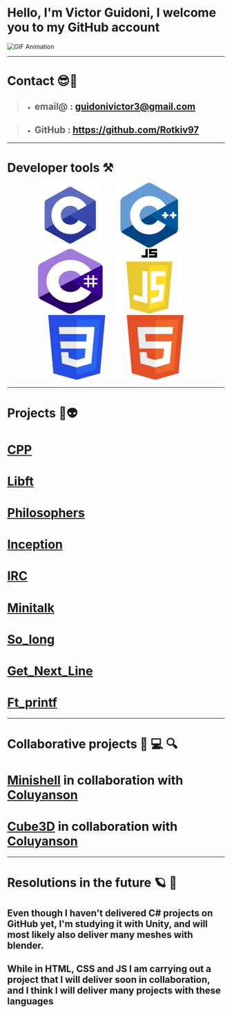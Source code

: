 <link rel="stylesheet" href="index.css">

# Hello, I'm Victor Guidoni, I welcome you to my GitHub account

![GIF Animation](/Gif/video_gif.gif)








---

# Contact 😎🤘

>* ## email@ : guidonivictor3@gmail.com

>* ## GitHub :  https://github.com/Rotkiv97

---


# Developer tools ⚒️
<div class style="text-align: center;">
    <img src="image/C.png" width="150vw" height="150vw" title="C language" style="margin-right: 3vw;">
    <img src="image/CPP.png" width="150vw" height="150vw" title="C++ language" style="margin-right: 3vw;">
    <img src="image/Csharp.png" width="150vw" height="150vw" title="C# language" style="margin-right: 3vw;">
    <img src="image/JS.png" width="150vw" height="150vw" title="Java Script language" style="margin-right: 3vw;">
    <img src="image/CSS.png" width="150vw" height="150vw" title="CSS language"style="margin-right: 3vw;">
    <img src="image/HTML.png" width="150vw" height="150vw" title="HTML language">
</div>



---

# Projects 🚀👽
#
# [CPP](https://github.com/Rotkiv97/CPP)
# [Libft](https://github.com/Rotkiv97/Libft)
# [Philosophers](https://github.com/Rotkiv97/Philosophers)
# [Inception](https://github.com/Rotkiv97/Inception)
# [IRC](https://github.com/Rotkiv97/IRC)
# [Minitalk](https://github.com/Rotkiv97/Minitalk)
# [So_long](https://github.com/Rotkiv97/So_long)
# [Get_Next_Line](https://github.com/Rotkiv97/Get_Next_Line)
# [Ft_printf](https://github.com/Rotkiv97/Ft_printf)

---

# Collaborative projects 🔎 💻 🔍
#
# [Minishell](https://github.com/Rotkiv97/minishell) in collaboration with [Coluyanson](https://github.com/Coluyanson)
# [Cube3D](https://github.com/Rotkiv97/cub3D) in collaboration with [Coluyanson](https://github.com/Coluyanson)

---

# Resolutions in the future 🪐 🔭
## Even though I haven't delivered C# projects on GitHub yet, I'm studying it with Unity, and will most likely also deliver many meshes with blender.
## While in HTML, CSS and JS I am carrying out a project that I will deliver soon in collaboration, and I think I will deliver many projects with these languages

